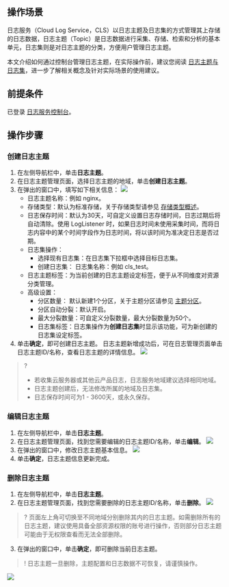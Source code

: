 ## 操作场景

日志服务（Cloud Log Service，CLS）以日志主题及日志集的方式管理其上存储的日志数据，日志主题（Topic）是日志数据进行采集、存储、检索和分析的基本单元，日志集则是对日志主题的分类，方便用户管理日志主题。

本文介绍如何通过控制台管理日志主题，在实际操作前，建议您阅读 [日志主题与日志集](https://cloud.tencent.com/document/product/614/35676)，进一步了解相关概念及针对实际场景的使用建议。

## 前提条件

已登录 [日志服务控制台](https://console.cloud.tencent.com/cls)。

## 操作步骤

### 创建日志主题

1. 在左侧导航栏中，单击**日志主题**。
2. 在日志主题管理页面，选择日志主题的地域，单击**创建日志主题**。
3. 在弹出的窗口中，填写如下相关信息：
![](https://qcloudimg.tencent-cloud.cn/raw/4ca7a463cc983de8cd47d853b37efd19.png)
   - 日志主题名称：例如 nginx。
   - 存储类型：默认为标准存储，关于存储类型请参见 [存储类型概述](https://cloud.tencent.com/document/product/614/60019)。
   - 日志保存时间：默认为30天，可自定义设置日志存储时间，日志过期后将自动清除。使用 LogListener 时，如果日志时间未使用采集时间，而将日志内容中的某个时间字段作为日志时间，将以该时间为准决定日志是否过期。
   - 日志集操作：
      - 选择现有日志集：在日志集下拉框中选择目标日志集。
      - 创建日志集：
       日志集名称：例如 cls_test。
   - 日志主题标签：为当前创建的日志主题设定标签，便于从不同维度对资源分类管理。
   - 高级设置：
      - 分区数量： 默认新建1个分区，关于主题分区请参见 [主题分区](https://cloud.tencent.com/document/product/614/39259)。
      - 分区自动分裂：默认开启。
      - 最大分裂数量：可自定义分裂数量，最大分裂数量为50个。
      - 日志集标签：日志集操作为**创建日志集**时显示该功能，可为新创建的日志集设定标签。
4. 单击**确定**，即可创建日志主题。
日志主题新增成功后，可在日志管理页面单击日志主题ID/名称，查看日志主题的详情信息。
![](https://qcloudimg.tencent-cloud.cn/raw/ee74782739e9dd3aa4382be1e40b075b.png)
>?
>- 若收集云服务器或其他云产品日志，日志服务地域建议选择相同地域。
>- 日志主题创建后，无法修改所属的地域及日志集。
>- 日志保存时间可为1 - 3600天，或永久保存。
>

### 编辑日志主题

1. 在左侧导航栏中，单击**日志主题**。
2. 在日志主题管理页面，找到您需要编辑的日志主题ID/名称，单击**编辑**。
![](https://qcloudimg.tencent-cloud.cn/raw/3448b18b009eaa226241ded07c103de7.png)
3. 在弹出的窗口中，修改日志主题基本信息。
![](https://qcloudimg.tencent-cloud.cn/raw/7596f79c5264c85777547fcf57d7c426.png)
4. 单击**确定**，日志主题信息更新完成。


### 删除日志主题

1. 在左侧导航栏中，单击**日志主题**。
2. 在日志主题管理页面，找到您需要删除的日志主题ID/名称，单击**删除**。
![](https://qcloudimg.tencent-cloud.cn/raw/c54905a7d0fc66e23376d55bf44af138.png)
>? 页面左上角可切换至不同地域分别删除其内的日志主题。如需删除所有的日志主题，建议使用具备全部资源权限的账号进行操作，否则部分日志主题可能由于无权限查看而无法全部删除。
>
3. 在弹出的窗口中，单击**确定**，即可删除当前日志主题。
>! 日志主题一旦删除，主题配置和日志数据不可恢复，请谨慎操作。
>
![](https://qcloudimg.tencent-cloud.cn/raw/27c3f3515c03bb87ed1a45e8aa271902.png)



